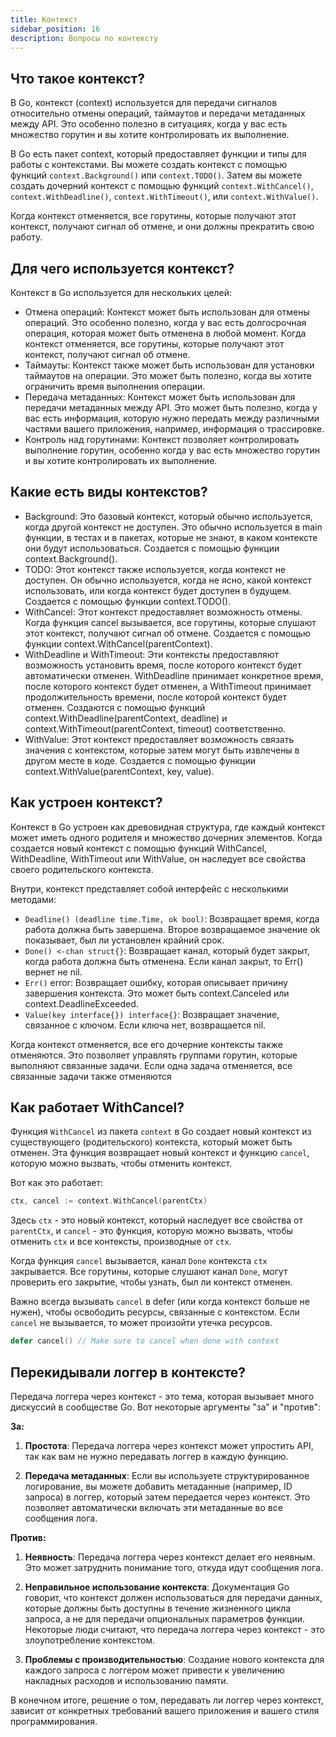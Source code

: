 ```yaml
---
title: Контекст
sidebar_position: 16
description: Вопросы по контексту
---
```


## Что такое контекст?

В Go, контекст (context) используется для передачи сигналов относительно отмены операций, таймаутов и передачи метаданных между API. Это особенно полезно в ситуациях, когда у вас есть множество горутин и вы хотите контролировать их выполнение.

В Go есть пакет context, который предоставляет функции и типы для работы с контекстами. Вы можете создать контекст с помощью функций `context.Background()` или `context.TODO()`. Затем вы можете создать дочерний контекст с помощью функций `context.WithCancel()`, `context.WithDeadline()`, `context.WithTimeout()`, или `context.WithValue()`.

Когда контекст отменяется, все горутины, которые получают этот контекст, получают сигнал об отмене, и они должны прекратить свою работу.

## Для чего используется контекст?

Контекст в Go используется для нескольких целей:

- Отмена операций: Контекст может быть использован для отмены операций. Это особенно полезно, когда у вас есть долгосрочная операция, которая может быть отменена в любой момент. Когда контекст отменяется, все горутины, которые получают этот контекст, получают сигнал об отмене.
- Таймауты: Контекст также может быть использован для установки таймаутов на операции. Это может быть полезно, когда вы хотите ограничить время выполнения операции.
- Передача метаданных: Контекст может быть использован для передачи метаданных между API. Это может быть полезно, когда у вас есть информация, которую нужно передать между различными частями вашего приложения, например, информация о трассировке.
- Контроль над горутинами: Контекст позволяет контролировать выполнение горутин, особенно когда у вас есть множество горутин и вы хотите контролировать их выполнение.

## Какие есть виды контекстов?

- Background: Это базовый контекст, который обычно используется, когда другой контекст не доступен. Это обычно используется в main функции, в тестах и в пакетах, которые не знают, в каком контексте они будут использоваться. Создается с помощью функции context.Background().
- TODO: Этот контекст также используется, когда контекст не доступен. Он обычно используется, когда не ясно, какой контекст использовать, или когда контекст будет доступен в будущем. Создается с помощью функции context.TODO().
- WithCancel: Этот контекст предоставляет возможность отмены. Когда функция cancel вызывается, все горутины, которые слушают этот контекст, получают сигнал об отмене. Создается с помощью функции context.WithCancel(parentContext).
- WithDeadline и WithTimeout: Эти контексты предоставляют возможность установить время, после которого контекст будет автоматически отменен. WithDeadline принимает конкретное время, после которого контекст будет отменен, а WithTimeout принимает продолжительность времени, после которой контекст будет отменен. Создаются с помощью функций context.WithDeadline(parentContext, deadline) и context.WithTimeout(parentContext, timeout) соответственно.
- WithValue: Этот контекст предоставляет возможность связать значения с контекстом, которые затем могут быть извлечены в другом месте в коде. Создается с помощью функции context.WithValue(parentContext, key, value).

## Как устроен контекст?

Контекст в Go устроен как древовидная структура, где каждый контекст может иметь одного родителя и множество дочерних элементов. Когда создается новый контекст с помощью функций WithCancel, WithDeadline, WithTimeout или WithValue, он наследует все свойства своего родительского контекста.

Внутри, контекст представляет собой интерфейс с несколькими методами:
- `Deadline() (deadline time.Time, ok bool)`: Возвращает время, когда работа должна быть завершена. Второе возвращаемое значение ok показывает, был ли установлен крайний срок.
- `Done() <-chan struct{}`: Возвращает канал, который будет закрыт, когда работа должна быть отменена. Если канал закрыт, то Err() вернет не nil.
- `Err()` error: Возвращает ошибку, которая описывает причину завершения контекста. Это может быть context.Canceled или context.DeadlineExceeded.
- `Value(key interface{}) interface{}`: Возвращает значение, связанное с ключом. Если ключа нет, возвращается nil.

Когда контекст отменяется, все его дочерние контексты также отменяются. Это позволяет управлять группами горутин, которые выполняют связанные задачи. Если одна задача отменяется, все связанные задачи также отменяются

## Как работает WithCancel?

Функция `WithCancel` из пакета `context` в Go создает новый контекст из существующего (родительского) контекста, который может быть отменен. Эта функция возвращает новый контекст и функцию `cancel`, которую можно вызвать, чтобы отменить контекст.

Вот как это работает:

```go
ctx, cancel := context.WithCancel(parentCtx)
```

Здесь `ctx` - это новый контекст, который наследует все свойства от `parentCtx`, и `cancel` - это функция, которую можно вызвать, чтобы отменить `ctx` и все контексты, производные от `ctx`.

Когда функция `cancel` вызывается, канал `Done` контекста `ctx` закрывается. Все горутины, которые слушают канал `Done`, могут проверить его закрытие, чтобы узнать, был ли контекст отменен.

Важно всегда вызывать `cancel` в defer (или когда контекст больше не нужен), чтобы освободить ресурсы, связанные с контекстом. Если `cancel` не вызывается, то может произойти утечка ресурсов.

```go
defer cancel() // Make sure to cancel when done with context
```

## Перекидывали логгер в контексте?

Передача логгера через контекст - это тема, которая вызывает много дискуссий в сообществе Go. Вот некоторые аргументы "за" и "против":

**За:**

1. **Простота**: Передача логгера через контекст может упростить API, так как вам не нужно передавать логгер в каждую функцию.

2. **Передача метаданных**: Если вы используете структурированное логирование, вы можете добавить метаданные (например, ID запроса) в логгер, который затем передается через контекст. Это позволяет автоматически включать эти метаданные во все сообщения лога.

**Против:**

1. **Неявность**: Передача логгера через контекст делает его неявным. Это может затруднить понимание того, откуда идут сообщения лога.

2. **Неправильное использование контекста**: Документация Go говорит, что контекст должен использоваться для передачи данных, которые должны быть доступны в течение жизненного цикла запроса, а не для передачи опциональных параметров функции. Некоторые люди считают, что передача логгера через контекст - это злоупотребление контекстом.

3. **Проблемы с производительностью**: Создание нового контекста для каждого запроса с логгером может привести к увеличению накладных расходов и использованию памяти.

В конечном итоге, решение о том, передавать ли логгер через контекст, зависит от конкретных требований вашего приложения и вашего стиля программирования.